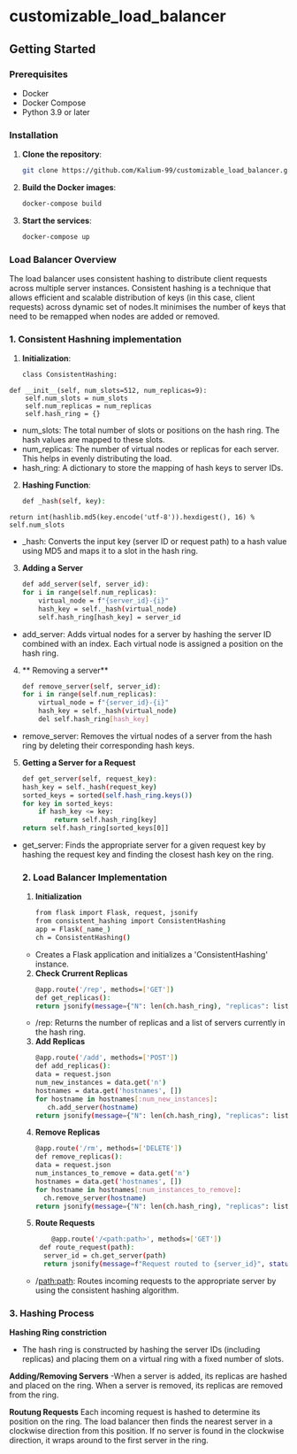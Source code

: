 # customizable_load_balancer

## Getting Started

### Prerequisites

- Docker
- Docker Compose
-  Python 3.9 or later

### Installation

1. **Clone the repository**:

   ```bash
   git clone https://github.com/Kalium-99/customizable_load_balancer.git

2. **Build the Docker images**:
    ```bash
    docker-compose build
3. **Start the services**:
   ```bash
   docker-compose up

### Load Balancer Overview

The load balancer uses consistent hashing  to distribute client requests across multiple server instances. Consistent hashing is a technique that allows efficient and scalable distribution of keys (in this case, client requests) across dynamic set of nodes.It minimises the number of keys that need to be remapped when nodes are added or removed.

  ### 1. Consistent Hashning implementation
  1. **Initialization**:
     ```bash
     class ConsistentHashing:
    def __init__(self, num_slots=512, num_replicas=9):
        self.num_slots = num_slots
        self.num_replicas = num_replicas
        self.hash_ring = {}
   - num_slots: The total number of slots or positions on the hash ring. The hash values are mapped to these slots.
   - num_replicas: The number of virtual nodes or replicas for each server. This helps in evenly distributing the load.
   - hash_ring: A dictionary to store the mapping of hash keys to server IDs.
     
  2. **Hashing Function**:
     ```bash
     def _hash(self, key):
    return int(hashlib.md5(key.encode('utf-8')).hexdigest(), 16) % self.num_slots
   - _hash: Converts the input key (server ID or request path) to a hash value using MD5 and maps it to a slot in the hash ring.

 3. **Adding a Server**
    ```bash
    def add_server(self, server_id):
    for i in range(self.num_replicas):
        virtual_node = f"{server_id}-{i}"
        hash_key = self._hash(virtual_node)
        self.hash_ring[hash_key] = server_id
   - add_server: Adds virtual nodes for a server by hashing the server ID combined with an index. Each virtual node is assigned a position on the hash ring.

 4. ** Removing a server**
    ```bash
    def remove_server(self, server_id):
    for i in range(self.num_replicas):
        virtual_node = f"{server_id}-{i}"
        hash_key = self._hash(virtual_node)
        del self.hash_ring[hash_key]
   - remove_server: Removes the virtual nodes of a server from the hash ring by deleting their corresponding hash keys.

 5. **Getting a Server for a Request**
    ```bash
    def get_server(self, request_key):
    hash_key = self._hash(request_key)
    sorted_keys = sorted(self.hash_ring.keys())
    for key in sorted_keys:
        if hash_key <= key:
            return self.hash_ring[key]
    return self.hash_ring[sorted_keys[0]]
- get_server: Finds the appropriate server for a given request key by hashing the request key and finding the closest hash key on the ring.

  ### 2. Load Balancer Implementation
  1. **Initialization**
     ```bash
     from flask import Flask, request, jsonify
     from consistent_hashing import ConsistentHashing
     app = Flask(_name_)
     ch = ConsistentHashing()
   - Creates a Flask application and initializes a 'ConsistentHashing' instance.
  2. **Check Crurrent Replicas**
     ```bash
     @app.route('/rep', methods=['GET'])
     def get_replicas():
     return jsonify(message={"N": len(ch.hash_ring), "replicas": list(ch.hash_ring.values())}, status="successful")
   - /rep: Returns the number of replicas and a list of servers currently in the hash ring.
  3. **Add Replicas**
     ```bash
     @app.route('/add', methods=['POST'])
     def add_replicas():
     data = request.json
     num_new_instances = data.get('n')
     hostnames = data.get('hostnames', [])
     for hostname in hostnames[:num_new_instances]:
        ch.add_server(hostname)
     return jsonify(message={"N": len(ch.hash_ring), "replicas": list(ch.hash_ring.values())}, status="successful")
   4. **Remove Replicas**
      ```bash
      @app.route('/rm', methods=['DELETE'])
      def remove_replicas():
      data = request.json
      num_instances_to_remove = data.get('n')
      hostnames = data.get('hostnames', [])
      for hostname in hostnames[:num_instances_to_remove]:
        ch.remove_server(hostname)
      return jsonify(message={"N": len(ch.hash_ring), "replicas": list(ch.hash_ring.values())}, status="successful")
   5. **Route Requests**
      ```bash
          @app.route('/<path:path>', methods=['GET'])
       def route_request(path):
        server_id = ch.get_server(path)
        return jsonify(message=f"Request routed to {server_id}", status="successful")
   - /<path:path>: Routes incoming requests to the appropriate server by using the consistent hashing algorithm.

 ### 3. Hashing Process
 **Hashing Ring constriction**
 - The hash ring is constructed by hashing the server IDs (including replicas) and placing them on a virtual ring with a fixed number of slots.

**Adding/Removing Servers**
-When a server is added, its replicas are hashed and placed on the ring. When a server is removed, its replicas are removed from the ring.

**Routung Requests**
Each incoming request is hashed to determine its position on the ring. The load balancer then finds the nearest server in a clockwise direction from this position. If no server is found in the clockwise direction, it wraps around to the first server in the ring.



